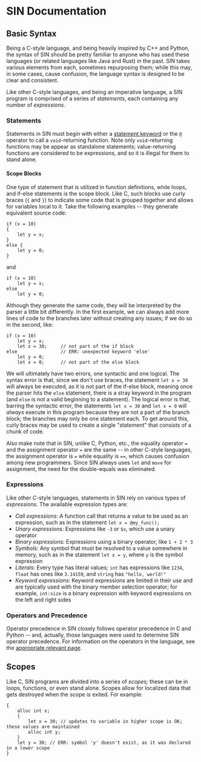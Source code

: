 # SIN Documentation

## Basic Syntax

Being a C-style language, and being heavily inspired by C++ and Python, the syntax of SIN should be pretty familiar to anyone who has used these languages (or related languages like Java and Rust) in the past. SIN takes various elements from each, sometimes repurposing them; while this may, in some cases, cause confusion, the language syntax is designed to be clear and consistent.

Like other C-style languages, and being an imperative language, a SIN program is comprised of a series of *statements*, each containing any number of *expressions*.

### Statements

Statements in SIN must begin with either a [statement keyword](Language%20Keywords) or the `@` operator to call a `void`-returning function. Note only `void`-returning functions may be appear as standalone statements; value-returning functions are considered to be expressions, and so it is illegal for them to stand alone.

#### Scope Blocks

One type of statement that is utilized in function definitions, while loops, and if-else statements is the scope block. Like C, such blocks use curly braces (`{` and `}`) to indicate some code that is grouped together and allows for variables local to it. Take the following examples -- they generate equivalent source code:

    if (x = 10)
    {
        let y = x;
    }
    else {
        let y = 0;
    }

and

    if (x = 10)
        let y = x;
    else
        let y = 0;

Although they generate the same code, they will be interpreted by the parser a little bit differently. In the first example, we can always add more lines of code to the branches later without creating any issues; if we do so in the second, like:

    if (x = 10)
        let y = x;
        let x = 30;     // not part of the if block
    else                // ERR: unexpected keyword 'else'
        let y = 0;
        let x = 0;      // not part of the else block

We will ultimately have two errors, one syntactic and one logical. The syntax error is that, since we don't use braces, the statement `let x = 30` will always be executed, as it is not part of the if-else block, meaning once the parser hits the `else` statement, there is a stray keyword in the program (and `else` is not a valid beginning to a statement). The logical error is that, barring the syntactic error, the statements `let x = 30` and `let x = 0` will *always* execute in this program because they are not a part of the branch block; the branches may only be one statement each. To get around this, curly braces may be used to create a single "statement" that consists of a chunk of code.

Also make note that in SIN, unlike C, Python, etc., the equality operator `=` and the assignment operator `=` are the same -- in other C-style languages, the assignment operator is `=` while equality is `==`, which causes confusion among new programmers. Since SIN always uses `let` and `move` for assignment, the need for the double-equals was eliminated.

### Expressions

Like other C-style languages, statements in SIN rely on various types of *expressions.* The available expression types are:

* _Call expressions:_ A function call that returns a value to be used as an expression, such as in the statement `let x = @my_func();`
* _Unary expressions:_ Expressions like `-3` or `$x`, which use a unary operator
* _Binary expressions:_ Expressions using a binary operator, like `1 + 2 * 3`
* _Symbols:_ Any symbol that must be resolved to a value somewhere in memory, such as in the statement `let x = y`, where `y` is the symbol expression
* _Literals:_ Every type has literal values; `int` has expressions like `1234`, `float` has ones like `3.14159`, and `string` has `"hello, world!"`
* _Keyword expressions:_ Keyword expressions are limited in their use and are typically used with the binary member selection operator; for example, `int:size` is a binary expression with keyword expressions on the left and right sides

### Operators and Precedence

Operator precedence in SIN closely follows operator precedence in C and Python -- and, actually, those languages were used to determine SIN operator precedence. For information on the operators in the language, see the [appropriate relevant page](Operators).

## Scopes

Like C, SIN programs are divided into a series of _scopes;_ these can be in loops, functions, or even stand alone. Scopes allow for localized data that gets destroyed when the scope is exited. For example:

    {
        alloc int x;
        {
            let x = 30; // updates to variable in higher scope is OK; these values are maintained
            alloc int y;
        }
        let y = 30; // ERR: symbol 'y' doesn't exist, as it was declared in a lower scope
    }
